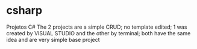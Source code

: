 # csharp
Projetos C#
The 2 projects are a simple CRUD; no template edited;
1 was created by VISUAL STUDIO and the other by terminal; both have the same idea and are very simple base project
